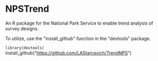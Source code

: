 # NPSTrend

An R package for the National Park Service to enable trend analysis of survey designs.

To utilize, use the "install_github" function in the "devtools" package.

`library(devtools)
`install_github("https://github.com/LAStarcevich/TrendNPS")